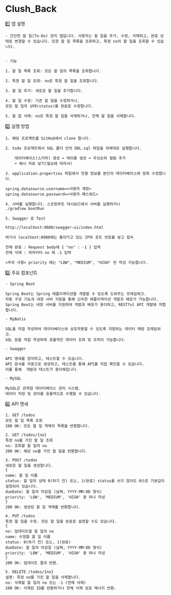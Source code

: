 # Clush_Back

1️⃣ 앱 설명


    - 간단한 할 일(To-Do) 관리 앱입니다. 사용자는 할 일을 추가, 수정, 삭제하고, 완료 상태로 변경할 수 있습니다. 또한 할 일 목록을 조회하고, 특정 no의 할 일을 조회할 수 있습니다.


    - 기능

    1. 할 일 목록 조회: 모든 할 일의 목록을 조회합니다.

    2. 특정 할 일 조회: no로 특정 할 일을 조회합니다.

    3. 할 일 추가: 새로운 할 일을 추가합니다.
    
    4. 할 일 수정: 기존 할 일을 수정하거나,
    모든 할 일의 상태(status)를 완료로 수정합니다.

    5. 할 일 삭제: no로 특정 할 일을 삭제하거나, 전체 할 일을 삭제합니다.


2️⃣ 실행 방법


    1. 해당 프로젝트를 GitHub에서 clone 합니다.

    2. todo 프로젝트에서 SQL 폴더 안의 DDL.sql 파일을 차례대로 실행합니다.

        데이터베이스(스키마) 생성 ➡ 테이블 생성 ➡ 우선순위 컬럼 추가
        ➡ 예시 자료 넣기(필요에 따라서)

    3. application.properties 파일에서 연결 정보를 본인의 데이터베이스에 맞춰 수정합니다.

    spring.datasource.username=<사용자 계정>
    spring.datasource.password=<사용자 패스워드>
    
    4. 서버를 실행합니다. 스프링부트 대시보드에서 서버를 실행하거나
    ./gradlew bootRun

    5. Swagger 로 Test

    http://localhost:8080/swagger-ui/index.html

    여기서 localhost:8080에는 돌아가고 있는 IP와 포트 번호를 넣고 접속

    전체 완료 : Request body에 { "no" : -1 } 입력
    전체 삭제 : 파라미터 no 에 -1 입력

    <주의 사항> priority 에는 "LOW", "MEDIUM", "HIGH" 만 작성 가능합니다.


3️⃣ 주요 컴포넌트

    - Spring Boot

    Spring Boot는 Spring 애플리케이션을 개발할 수 있도록 도와주는 프레임워크.
    자동 구성 기능과 내장 서버 지원을 통해 신속한 애플리케이션 개발과 배포가 가능합니다.
    Spring Boot는 내장 서버를 지원하여 개발과 배포가 용이하고, RESTful API 개발에 적합합니다.

    - MyBatis

    SQL을 직접 작성하여 데이터베이스와 상호작용할 수 있도록 지원하는 데이터 매핑 프레임워크.
    SQL 문을 직접 작성하여 효율적인 데이터 조회 및 조작이 가능합니다.

    - Swagger

    API 명세를 정의하고, 테스트할 수 있습니다.
    API 문서를 자동으로 생성하고, 테스트를 통해 API를 직접 확인할 수 있습니다.
    이를 통해  개발과 테스트가 용이해집니다.

    - MySQL

    MySQL은 관계형 데이터베이스 관리 시스템.
    데이터 저장 및 관리를 효율적으로 수행할 수 있습니다.

4️⃣ API 명세

    1. GET /todos
    모든 할 일 목록 조회
    200 OK: 모든 할 일 객체의 목록을 반환합니다.

    2. GET /todos/{no}
    특정 no를 가진 할 일 조회
    no: 조회할 할 일의 no
    200 OK: 해당 no를 가진 할 일을 반환합니다.

    3. POST /todos
    새로운 할 일을 생성합니다.
    {
    name: 할 일 이름
    status: 할 일의 상태 0(하기 전) 또는, 1(완료) status를 쓰지 않아도 0으로 기본값이 설정되어 있습니다.
    dueDate: 할 일의 마감일 (날짜, YYYY-MM-DD 형식)
    priority: 'LOW', 'MEDIUM', 'HIGH' 중 하나 작성
    }
    200 OK: 생성된 할 일 객체를 반환합니다.

    4. PUT /todos
    특정 할 일을 수정. 모든 할 일을 완료로 설정할 수도 있습니다.
    {
    no: 업데이트할 할 일의 no
    name: 수정할 할 일 이름
    status: 0(하기 전) 또는, 1(완료)
    dueDate: 할 일의 마감일 (날짜, YYYY-MM-DD 형식)
    priority: 'LOW', 'MEDIUM', 'HIGH' 중 하나 작성
    }
    200 OK: 업데이트 결과 반환.
    
    5. DELETE /todos/{no}
    설명: 특정 no를 가진 할 일을 삭제합니다.
    no: 삭제할 할 일의 no 또는 -1 (전체 삭제)
    200 OK: 삭제된 ID를 반환하거나 전체 삭제 성공 메시지 반환.

